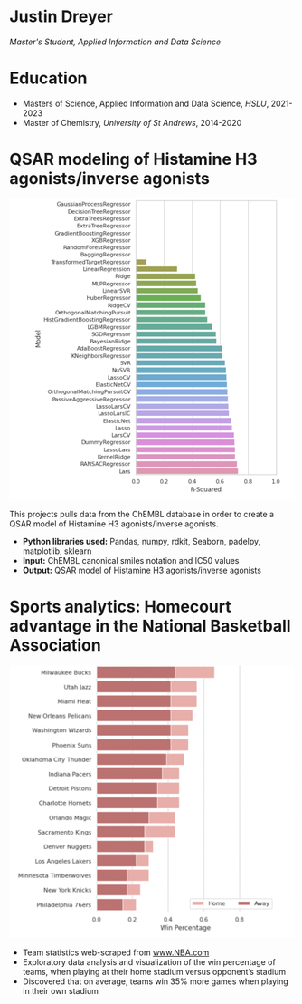 # Justin Dreyer
*Master's Student, Applied Information and Data Science*

# Education
* Masters of Science, Applied Information and Data Science, *HSLU*, 2021-2023
* Master of Chemistry, *University of St Andrews*, 2014-2020

# QSAR modeling of Histamine H3 agonists/inverse agonists
![alt text](model_comparisons.png)

  
This projects pulls data from the ChEMBL database in order to create a QSAR model of Histamine H3 agonists/inverse agonists.
* **Python libraries used:** Pandas, numpy, rdkit, Seaborn, padelpy, matplotlib, sklearn
* **Input:** ChEMBL canonical smiles notation and IC50 values
* **Output:** QSAR model of Histamine H3 agonists/inverse agonists

# Sports analytics: Homecourt advantage in the National Basketball Association
![alt text](NBA_Win%.png)

* Team statistics web-scraped from www.NBA.com 
* Exploratory data analysis and visualization of the win percentage of teams, when playing at their home stadium versus opponent’s stadium
* Discovered that on average, teams win 35% more games when playing in their own stadium
  

